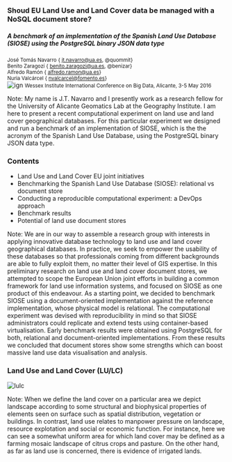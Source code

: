 ### Shoud EU Land Use and Land Cover data be managed with a NoSQL document store?
##### A benchmark of an implementation of the Spanish Land Use Database (SIOSE) using the PostgreSQL binary JSON data type
  
<small>José Tomás Navarro    {<i class="fa fa-envelope"></i> jt.navarro@ua.es,  <i class="fa fa-github"></i> @quommit}</small>  
<small>Benito Zaragozí    {<i class="fa fa-envelope"></i> benito.zaragozi@ua.es,  <i class="fa fa-github"></i> @benizar}</small>  
<small>Alfredo Ramón    {<i class="fa fa-envelope"></i>  alfredo.ramon@ua.es}</small>  
<small>Nuria Valcárcel    {<i class="fa fa-envelope"></i>  nvalcarcel@fomento.es}</small>  
![ign](http://labgeo.github.io/bigdata2016-siose-benchmark/img/iig-ign.jpg)
<small>Wessex Institute International Conference on Big Data, Alicante, 3-5 May 2016</small>

Note:
My name is J.T. Navarro and I presently work as a research fellow for the University of Alicante Geomatics Lab at the Geography Institute. I am here to present a recent computational experiment on land use and land cover geographical databases. For this particular experiment we designed and run a benchmark of an implementation of SIOSE, which is the the acronym of the Spanish Land Use Database, using the PostgreSQL binary JSON data type.


### Contents
-  Land Use and Land Cover EU joint initiatives
-  Benchmarking the Spanish Land Use Database (SIOSE): relational vs document store
-  Conducting a reproducible computational experiment: a DevOps approach
-  Benchmark results
-  Potential of land use document stores

Note:
We are in our way to assemble a research group with interests in applying innovative database technology to land use and land cover geographical databases. In practice, we seek to empower the usability of these databases so that professionals coming from different backgrounds are able to fully exploit them, no matter their level of GIS expertise. In this preliminary research on land use and land cover document stores, we attempted to scope the European Union joint efforts in building a common framework for land use information systems, and focused on SIOSE as one product of this endeavour. As a starting point, we decided to benchmark SIOSE using a document-oriented implementation against the reference implementation, whose physical model is relational. The computational experiment was devised with reproducibility in mind so that SIOSE administrators could replicate and extend tests using container-based virtualisation. Early benchmark results were obtained using PostgreSQL for both, relational and document-oriented implementations. From these results we concluded that document stores show some strengths which can boost massive land use data visualisation and analysis.



### Land Use and Land Cover (LU/LC)
![lulc](http://labgeo.github.io/bigdata2016-siose-benchmark/img/lulc.png)

Note:
When we define the land cover on a particular area we depict landscape according to some structural and biophysical properties of elements seen on surface such as spatial distribution, vegetation or buildings. In contrast, land use relates to manpower pressure on landscape, resource explotation and social or economic function. For instance, here we can see a somewhat uniform area for which land cover may be defined as a farming mosaic landscape of citrus crops and pasture. On the other hand, as far as land use is concerned, there is evidence of irrigated lands.
